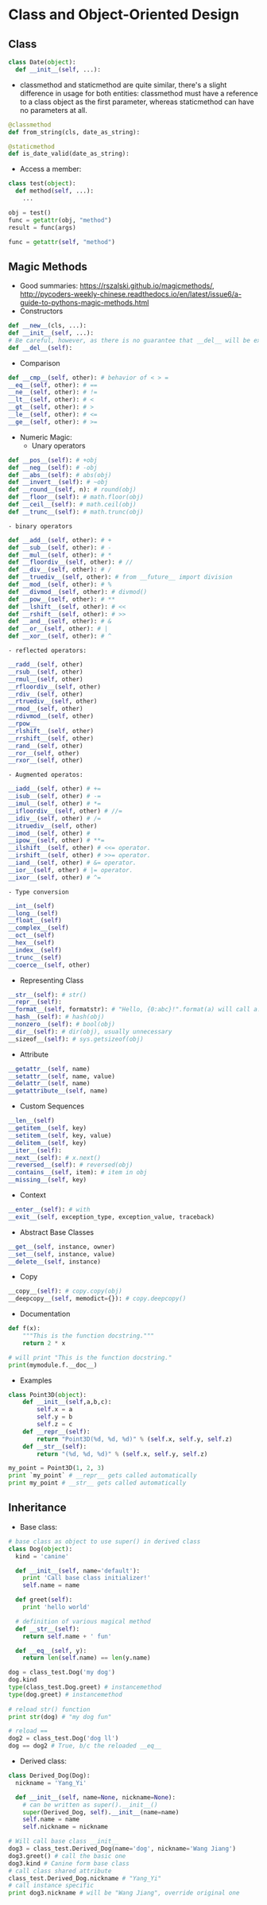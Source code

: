 # Class and Object-Oriented Design

## Class
```python
class Date(object):
  def __init__(self, ...):
```
- classmethod and staticmethod are quite similar, there's a slight difference in usage for both entities: classmethod must have a reference to a class object as the first parameter, whereas staticmethod can have no parameters at all.
```python
@classmethod
def from_string(cls, date_as_string):

@staticmethod
def is_date_valid(date_as_string):
```
- Access a member:
```python
class test(object):
  def method(self, ...):
    ...

obj = test()
func = getattr(obj, "method")
result = func(args)

func = getattr(self, "method")
```

## Magic Methods
- Good summaries: https://rszalski.github.io/magicmethods/, http://pycoders-weekly-chinese.readthedocs.io/en/latest/issue6/a-guide-to-pythons-magic-methods.html
- Constructors
```python
def __new__(cls, ...):
def __init__(self, ...):
# Be careful, however, as there is no guarantee that __del__ will be executed if the object is still alive when the interpreter exits
def __del__(self):
```
- Comparison
```python
def __cmp__(self, other): # behavior of < > = 
__eq__(self, other): # ==
__ne__(self, other): # !=
__lt__(self, other): # <
__gt__(self, other): # >
__le__(self, other): # <=
__ge__(self, other): # >=
```
- Numeric Magic:
    - Unary operators
```python
def __pos__(self): # +obj
def __neg__(self): # -obj
def __abs__(self): # abs(obj)
def __invert__(self): # ~obj
def __round__(self, n): # round(obj)
def __floor__(self): # math.floor(obj)
def __ceil__(self): # math.ceil(obj)
def __trunc__(self): # math.trunc(obj)
```
    - binary operators
```python
def __add__(self, other): # +
def __sub__(self, other): # -
def __mul__(self, other): # *
def __floordiv__(self, other): # //
def __div__(self, other): # /
def __truediv__(self, other): # from __future__ import division
def __mod__(self, other): # %
def __divmod__(self, other): # divmod()
def __pow__(self, other): # ** 
def __lshift__(self, other): # <<
def __rshift__(self, other): # >>
def __and__(self, other): # &
def __or__(self, other): # |
def __xor__(self, other): # ^
```
    - reflected operators:
```python
__radd__(self, other)
__rsub__(self, other)
__rmul__(self, other)
__rfloordiv__(self, other)
__rdiv__(self, other)
__rtruediv__(self, other)
__rmod__(self, other)
__rdivmod__(self, other)
__rpow__
__rlshift__(self, other)
__rrshift__(self, other)
__rand__(self, other)
__ror__(self, other)
__rxor__(self, other)
```
    - Augmented operatos:
```python
__iadd__(self, other) # +=
__isub__(self, other) # -=
__imul__(self, other) # *=
__ifloordiv__(self, other) # //=
__idiv__(self, other) # /=
__itruediv__(self, other)
__imod__(self, other) # 
__ipow__(self, other) # **=
__ilshift__(self, other) # <<= operator.
__irshift__(self, other) # >>= operator.
__iand__(self, other) # &= operator.
__ior__(self, other) # |= operator.
__ixor__(self, other) # ^=
```
    - Type conversion
```python
__int__(self)
__long__(self)
__float__(self)
__complex__(self)
__oct__(self)
__hex__(self)
__index__(self)
__trunc__(self)
__coerce__(self, other)
```
- Representing Class
```python
__str__(self): # str()
__repr__(self):
__format__(self, formatstr): # "Hello, {0:abc}!".format(a) will call a.__format__("abc")
__hash__(self): # hash(obj)
__nonzero__(self): # bool(obj)
__dir__(self): # dir(obj), usually unnecessary
__sizeof__(self): # sys.getsizeof(obj)
```
- Attribute
```python
__getattr__(self, name)
__setattr__(self, name, value)
__delattr__(self, name)
__getattribute__(self, name)
```
- Custom Sequences
```python
__len__(self)
__getitem__(self, key)
__setitem__(self, key, value)
__delitem__(self, key)
__iter__(self):
__next__(self): # x.next()
__reversed__(self): # reversed(obj)
__contains__(self, item): # item in obj
__missing__(self, key)
```
- Context
```python
__enter__(self): # with
__exit__(self, exception_type, exception_value, traceback)
```
- Abstract Base Classes
```python
__get__(self, instance, owner)
__set__(self, instance, value)
__delete__(self, instance)
```
- Copy
```python
__copy__(self): # copy.copy(obj)
__deepcopy__(self, memodict={}): # copy.deepcopy()
```
- Documentation
```python
def f(x):
    """This is the function docstring."""
    return 2 * x

# will print "This is the function docstring."
print(mymodule.f.__doc__)
```
- Examples
```python
class Point3D(object):
    def __init__(self,a,b,c):
        self.x = a
        self.y = b
        self.z = c
    def __repr__(self):
        return "Point3D(%d, %d, %d)" % (self.x, self.y, self.z)
    def __str__(self):
        return "(%d, %d, %d)" % (self.x, self.y, self.z)

my_point = Point3D(1, 2, 3)
print `my_point` # __repr__ gets called automatically
print my_point # __str__ gets called automatically
```

## Inheritance
- Base class:
```python
# base class as object to use super() in derived class
class Dog(object):
  kind = 'canine'

  def __init__(self, name='default'):
    print 'Call base class initializer!'
    self.name = name

  def greet(self):
    print 'hello world'

  # definition of various magical method
  def __str__(self):
    return self.name + ' fun'

  def __eq__(self, y):
    return len(self.name) == len(y.name)

dog = class_test.Dog('my dog')
dog.kind
type(class_test.Dog.greet) # instancemethod
type(dog.greet) # instancemethod
 
# reload str() function
print str(dog) # "my dog fun"

# reload == 
dog2 = class_test.Dog('dog ll')
dog == dog2 # True, b/c the reloaded __eq__
```
- Derived class:
```python
class Derived_Dog(Dog):
  nickname = 'Yang_Yi'

  def __init__(self, name=None, nickname=None):
  	# can be written as super().__init__()
    super(Derived_Dog, self).__init__(name=name)
    self.name = name
    self.nickname = nickname

# Will call base class __init__
dog3 = class_test.Derived_Dog(name='dog', nickname='Wang Jiang')
dog3.greet() # call the basic one
dog3.kind # Canine form base class
# call class shared attribute
class_test.Derived_Dog.nickname # "Yang_Yi"
# call instance specific
print dog3.nickname # will be "Wang Jiang", override original one
```